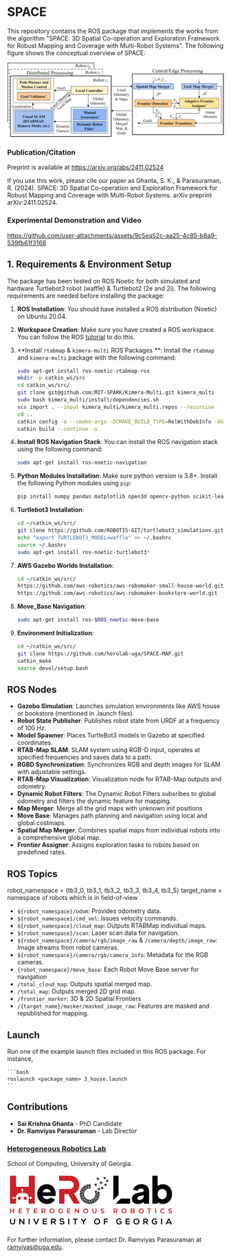 # SPACE
This repository contains the ROS package that implements the works from the algorithm "SPACE: 3D Spatial Co-operation and Exploration Framework for Robust Mapping and Coverage with Multi-Robot Systems". The following figure shows the conceptual overview of SPACE:

![](Images/Overiew.png)


### Publication/Citation
Preprint is available at https://arxiv.org/abs/2411.02524

If you use this work, please cite our paper as 
Ghanta, S. K., & Parasuraman, R. (2024). SPACE: 3D Spatial Co-operation and Exploration Framework for Robust Mapping and Coverage with Multi-Robot Systems. arXiv preprint arXiv:2411.02524.

### Experimental Demonstration and Video
https://github.com/user-attachments/assets/9c5ea52c-aa25-4c85-b8a9-539fb61f3168



## 1. Requirements & Environment Setup
The package has been tested on ROS Noetic for both simulated and hardware Turtlebot3 robot (waffle) & Turtlebot2 (2e and 2i). The following requirements are needed before installing the package:

1. **ROS Installation**: You should have installed a ROS distribution (Noetic) on Ubuntu 20.04.
2. **Workspace Creation**: Make sure you have created a ROS workspace. You can follow the ROS [tutorial](http://wiki.ros.org/catkin/Tutorials/create_a_workspace) to do this.
3. **Install `rtabmap` &  `kimera-multi` ROS Packages **: Install the `rtabmap` and  `kimera-multi` package with the following command:
    ```bash
    sudo apt-get install ros-noetic-rtabmap-ros
    mkdir -p catkin_ws/src
    cd catkin_ws/src/
    git clone git@github.com:MIT-SPARK/Kimera-Multi.git kimera_multi
    sudo bash kimera_multi/install/dependencies.sh
    vcs import . --input kimera_multi/kimera_multi.repos --recursive
    cd ..
    catkin config -a --cmake-args -DCMAKE_BUILD_TYPE=RelWithDebInfo -DGTSAM_TANGENT_PREINTEGRATION=OFF -DGTSAM_BUILD_WITH_MARCH_NATIVE=OFF -DOPENGV_BUILD_WITH_MARCH_NATIVE=OFF
    catkin build --continue -s
    ```
4. **Install ROS Navigation Stack**: You can install the ROS navigation stack using the following command:
    ```bash
    sudo apt-get install ros-noetic-navigation
    ```
6. **Python Modules Installation**: Make sure python version is 3.8+. Install the following Python modules using `pip`:
    ```bash
    pip install numpy pandas matplotlib open3d opencv-python scikit-learn
    ```
7. **Turtlebot3 Installation**:
    ```bash
    cd ~/catkin_ws/src/
    git clone https://github.com/ROBOTIS-GIT/turtlebot3_simulations.git
    echo "export TURTLEBOT3_MODEL=waffle" >> ~/.bashrc
    source ~/.bashrc
    sudo apt-get install ros-noetic-turtlebot3*
    ```
    
8. **AWS Gazebo Worlds Installation**:
    ```bash
    cd ~/catkin_ws/src/
    https://github.com/aws-robotics/aws-robomaker-small-house-world.git
    https://github.com/aws-robotics/aws-robomaker-bookstore-world.git
    ```

9. **Move_Base Navigation**:
    ```bash
    sudo apt-get install ros-$ROS_noetic-move-base
    ```
10. **Environment Initialization**:
    ```bash
    cd ~/catkin_ws/src/
    git clone https://github.com/herolab-uga/SPACE-MAP.git
    catkin_make
    source devel/setup.bash
    ```
    
## ROS Nodes
- **Gazebo Simulation**: Launches simulation environments like AWS house or bookstore (mentioned in .launch files).
- **Robot State Publisher**: Publishes robot state from URDF at a frequency of 100 Hz.
- **Model Spawner**: Places TurtleBot3 models in Gazebo at specified coordinates.
- **RTAB-Map SLAM**: SLAM system using RGB-D input, operates at specified frequencies and saves data to a path.
- **RGBD Synchronization**: Synchronizes RGB and depth images for SLAM with adjustable settings.
- **RTAB-Map Visualization**: Visualization node for RTAB-Map outputs and odometry.
- **Dynamic Robot Filters**: The Dynamic Robot Filters subsribes to global odometry and filters the dynamic feature for mapping.
- **Map Merger**: Merge all the grid maps with unknown init positions
- **Move Base**: Manages path planning and navigation using local and global costmaps.
- **Spatial Map Merger**: Combines spatial maps from individual robots into a comprehensive global map.
- **Frontier Assigner**: Assigns exploration tasks to robots based on predefined rates.

## ROS Topics
robot_namespace = {tb3_0, tb3_1, tb3_2, tb3_3, tb3_4, tb3_5}
target_name = namespace of robots which is in field-of-view

- `${robot_namespace}/odom`: Provides odometry data.
- `${robot_namespace}/cmd_vel`: Issues velocity commands.
- `${robot_namespace}/cloud_map`: Outputs RTABMap individual maps.
- `${robot_namespace}/scan`: Laser scan data for navigation.
- `${robot_namespace}/camera/rgb/image_raw` & `/camera/depth/image_raw`: Image streams from robot cameras.
- `${robot_namespace}/camera/rgb/camera_info`: Metadata for the RGB cameras.
- `{robot_namespace}/move_base`: Each Robot Move Base server for navigation
- `/total_cloud_map`: Outputs spatial merged map.
- `/total_map`: Outputs merged 2D grid map.
- `/frontier_marker`: 3D & 2D Spatial Frontiers
- `/{target_name}/masker/masked_image_raw`: Features are masked and republished for mapping.

## Launch
Run one of the example launch files included in this ROS package. For instance, 

    ```bash
    roslaunch <package_name> 3_house.launch
    ```
    
## Contributions

- **Sai Krishna Ghanta** - PhD Candidate
- **Dr. Ramviyas Parasuraman** - Lab Director

### [Heterogeneous Robotics Lab](https://hero.uga.edu/)
School of Computing, University of Georgia.


![](Images/Lab.png)

For further information, please contact Dr. Ramviyas Parasuraman at [ramviyas@uga.edu](mailto:ramviyas@uga.edu). 


